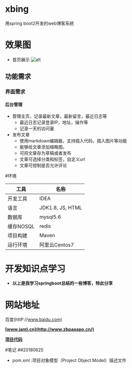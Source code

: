 # xbing
用spring boot2开发的web博客系统

# 效果图
- 首页展示
![alt](http://www.zbpaoapo.cn/page/1)

## 功能需求
### 界面需求
#### 后台管理
- 管理主页，记录最新文章，最新留言，最近日志等
  - 最近日志记录登录IP，地址，操作等
  - 记录一天的访问量
- 发布文章
  - 使用markdown编辑器，支持插入代码，插入图片等功能
  - 能够给文章添加缩略图。
  - 可将文章存为草稿或者发布
  - 文章可选择分类和标签，自定义url
  - 文章可控制是否允许评论

#环境

工具 | 名称 |
------- | -------|
开发工具 | IDEA
语言 | JDK1.8, JS, HTML
数据库 | mysql5.6
缓存NOSQL | redis
项目构建|Maven
运行环境|阿里云Centos7

# 开发知识点学习

- **以上是我学习springboot总结的一些博客，特此分享**

# 网站地址
  百度(httP://www.baidu.com)
  
  **[www.janti.cn](http://www.zbpaoapo.cn/)**

  **[项目代码](https://github.com/paopaosecret/xbingblog)**
  
#笔记
 ##20180625
 - pom.xml :项目对象模型（Project Object Model）描述文件